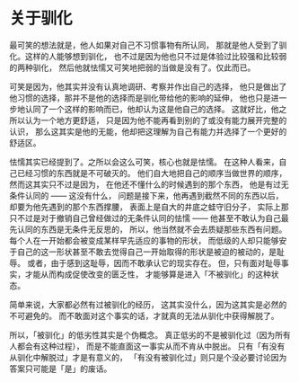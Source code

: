 # 关于驯化

最可笑的想法就是，他人如果对自己不习惯事物有所认同，
那就是他人受到了驯化。这样的人能够想到驯化，
也不过是因为他也只不过是体验过比较强和比较弱的两种驯化，
然后他就怯懦又可笑地把弱的当做是没有了。仅此而已。

可笑是因为，他其实并没有认真地调研、考察并作出自己的选择，
他只是做出了他习惯的选择，那并不是他的选择而是驯化带给他的影响的延伸，
他也只是进一步地认同了一个这样的影响而已，他却认为这是他自己的选择。
这就好比，他之所以认为一个地方更舒适，
只是因为他不能再看到别的了或没有能力展开完整的认识，
那么这其实是他的无能，他却把这理解为自己有能力并选择了一个更好的舒适区。

怯懦其实已经提到了。之所以会这么可笑，核心也就是怯懦。
在这种人看来，自己已经习惯的东西就是不可破灭的。
他们自大地把自己的顺序当做世界的顺序，然而这其实只不过是因为，
在他还不懂什么的时候遇到的那个东西，
他是有过无条件认同的 —— 这没有什么，
问题是接下来，他再遇到截然不同的东西以后，
却要为他先遇到的那个东西撑腰，
表面上是自大的井底之蛙守旧分子，
实际上那只不过是对于撤销自己曾经做过的无条件认同的怯懦 —— 他甚至不敢认为自己最先认同的东西是无条件无反思的，
所以，他当然就不会去质疑那些东西有问题。每个人在一开始都会被变成某样早先适应的事物的形状，
而低级的人却只能够安于自己的这一形状甚至不敢去觉得自己一开始取得的形状是被迫的被动的，是耻辱。
或者，由于感到这耻辱，因而不敢承认它的现实存在。
但，只有面对耻辱事实，才能从而构成促使改变的匮乏性，
才能够算是进入「不被驯化」的这种状态。

简单来说，大家都必然有过被驯化的经历，
这其实没什么，因为这其实是必然的不可避免的。
而不敢面对这个事实的话，才就真的无法从驯化中获得解脱了。

所以，「被驯化」的低劣性其实是个伪概念。
真正低劣的不是被驯化过（因为所有人都会有这种过程），
而是不能直面这一事实从而不肯从中脱出。
只有「有没有从驯化中解脱过」才是有意义的，
「有没有被驯化过」则只是个没必要讨论因为答案只可能是「是」的废话。



